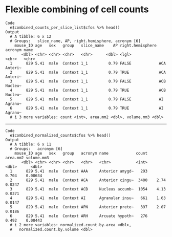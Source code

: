 # Flexible combining of cell counts

    Code
      e$combined_counts_per_slice_list$cfos %>% head()
    Output
      # A tibble: 6 x 12
      # Groups:   slice_name, AP, right.hemisphere, acronym [6]
        mouse_ID age   sex   group   slice_name    AP right.hemisphere acronym name   
           <dbl> <chr> <chr> <chr>   <chr>      <dbl> <lgl>            <chr>   <chr>  
      1      829 5.41  male  Context 1_1         0.79 FALSE            ACA     Anteri~
      2      829 5.41  male  Context 1_1         0.79 TRUE             ACA     Anteri~
      3      829 5.41  male  Context 1_1         0.79 FALSE            ACB     Nucleu~
      4      829 5.41  male  Context 1_1         0.79 TRUE             ACB     Nucleu~
      5      829 5.41  male  Context 1_1         0.79 FALSE            AI      Agranu~
      6      829 5.41  male  Context 1_1         0.79 TRUE             AI      Agranu~
      # i 3 more variables: count <int>, area.mm2 <dbl>, volume.mm3 <dbl>

---

    Code
      e$combined_normalized_counts$cfos %>% head()
    Output
      # A tibble: 6 x 11
      # Groups:   acronym [6]
        mouse_ID age   sex   group   acronym name            count area.mm2 volume.mm3
           <dbl> <chr> <chr> <chr>   <chr>   <chr>           <int>    <dbl>      <dbl>
      1      829 5.41  male  Context AAA     Anterior amygd~   293    0.704    0.00634
      2      829 5.41  male  Context ACA     Anterior cingu~  3400    2.74     0.0247 
      3      829 5.41  male  Context ACB     Nucleus accumb~  1054    4.13     0.0371 
      4      829 5.41  male  Context AI      Agranular insu~   661    1.63     0.0147 
      5      829 5.41  male  Context APN     Anterior prete~   397    2.07     0.0186 
      6      829 5.41  male  Context ARH     Arcuate hypoth~   276    0.492    0.00443
      # i 2 more variables: normalized.count.by.area <dbl>,
      #   normalized.count.by.volume <dbl>

